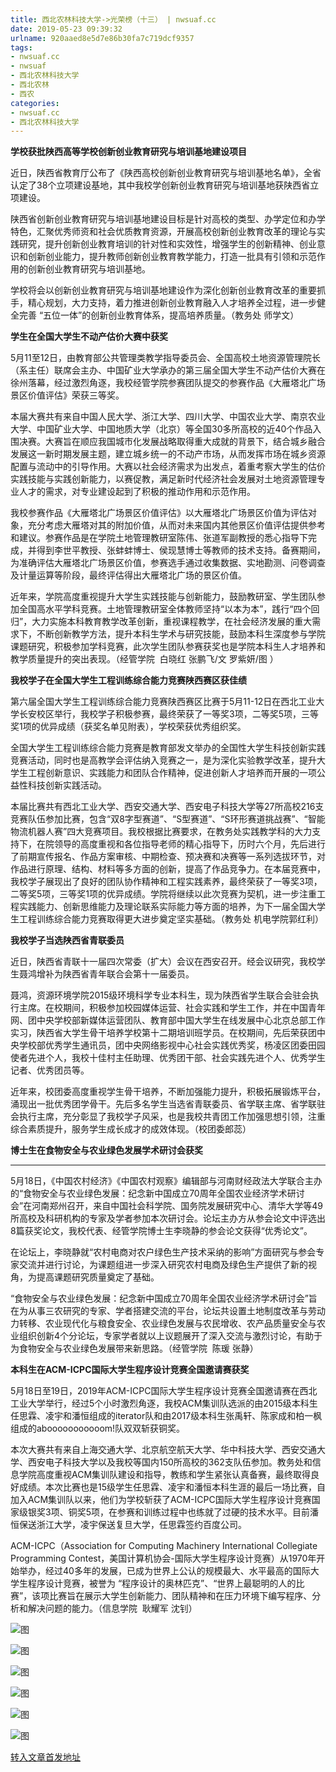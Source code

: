 ```yaml
---
title: 西北农林科技大学->光荣榜（十三） | nwsuaf.cc
date: 2019-05-23 09:39:32
urlname: 920aaed8e5d7e86b30fa7c719dcf9357
tags: 
- nwsuaf.cc
- nwsuaf
- 西北农林科技大学
- 西北农林
- 西农
categories:
- nwsuaf.cc
- 西北农林科技大学
---
```



**学校获批陕西高等学校创新创业教育研究与培训基地建设项目**

近日，陕西省教育厅公布了《陕西高校创新创业教育研究与培训基地名单》，全省认定了38个立项建设基地，其中我校学创新创业教育研究与培训基地获陕西省立项建设。

陕西省创新创业教育研究与培训基地建设目标是针对高校的类型、办学定位和办学特色，汇聚优秀师资和社会优质教育资源，开展高校创新创业教育改革的理论与实践研究，提升创新创业教育培训的针对性和实效性，增强学生的创新精神、创业意识和创新创业能力，提升教师创新创业教育教学能力，打造一批具有引领和示范作用的创新创业教育研究与培训基地。

学校将会以创新创业教育研究与培训基地建设作为深化创新创业教育改革的重要抓手，精心规划，大力支持，着力推进创新创业教育融入人才培养全过程，进一步健全完善 “五位一体”的创新创业教育体系，提高培养质量。（教务处 师学文）

**学生在全国大学生不动产估价大赛中获奖**

5月11至12日，由教育部公共管理类教学指导委员会、全国高校土地资源管理院长（系主任）联席会主办、中国矿业大学承办的第三届全国大学生不动产估价大赛在徐州落幕，经过激烈角逐，我校经管学院参赛团队提交的参赛作品《大雁塔北广场景区价值评估》荣获三等奖。

本届大赛共有来自中国人民大学、浙江大学、四川大学、中国农业大学、南京农业大学、中国矿业大学、中国地质大学（北京）等全国30多所高校的近40个作品入围决赛。大赛旨在顺应我国城市化发展战略取得重大成就的背景下，结合城乡融合发展这一新时期发展主题，建立城乡统一的不动产市场，从而发挥市场在城乡资源配置与流动中的引导作用。大赛以社会经济需求为出发点，着重考察大学生的估价实践技能与实践创新能力，以赛促教，满足新时代经济社会发展对土地资源管理专业人才的需求，对专业建设起到了积极的推动作用和示范作用。

我校参赛作品《大雁塔北广场景区价值评估》以大雁塔北广场景区价值为评估对象，充分考虑大雁塔对其的附加价值，从而对未来国内其他景区价值评估提供参考和建议。参赛作品是在学院土地管理教研室陈伟、张道军副教授的悉心指导下完成，并得到李世平教授、张蚌蚌博士、侯现慧博士等教师的技术支持。备赛期间，为准确评估大雁塔北广场景区价值，参赛选手通过收集数据、实地勘测、问卷调查及计量运算等阶段，最终评估得出大雁塔北广场的景区价值。

近年来，学院高度重视提升大学生实践技能与创新能力，鼓励教研室、学生团队参加全国高水平学科竞赛。土地管理教研室全体教师坚持“以本为本”，践行“四个回归”，大力实施本科教育教学改革创新，重视课程教学，在社会经济发展的重大需求下，不断创新教学方法，提升本科生学术与研究技能，鼓励本科生深度参与学院课题研究，积极参加学科竞赛，此次学生团队参赛获奖也是学院本科生人才培养和教学质量提升的突出表现。（经管学院  白晓红 张鹏飞/文 罗紫妍/图 ）

**我校学子在全国大学生工程训练综合能力竞赛陕西赛区获佳绩**

第六届全国大学生工程训练综合能力竞赛陕西赛区比赛于5月11-12日在西北工业大学长安校区举行，我校学子积极参赛，最终荣获了一等奖3项，二等奖5项，三等奖1项的优异成绩（获奖名单见附表），学校荣获优秀组织奖。

全国大学生工程训练综合能力竞赛是教育部发文举办的全国性大学生科技创新实践竞赛活动，同时也是高教学会评估纳入竞赛之一，是为深化实验教学改革，提升大学生工程创新意识、实践能力和团队合作精神，促进创新人才培养而开展的一项公益性科技创新实践活动。

本届比赛共有西北工业大学、西安交通大学、西安电子科技大学等27所高校216支竞赛队伍参加比赛，包含“双8字型赛道”、“S型赛道”、“S环形赛道挑战赛”、“智能物流机器人赛”四大竞赛项目。我校根据比赛要求，在教务处实践教学科的大力支持下，在院领导的高度重视和各位指导老师的精心指导下，历时六个月，先后进行了前期宣传报名、作品方案审核、中期检查、预决赛和决赛等一系列选拔环节，对作品进行原理、结构、材料等多方面的创新，提高了作品竞争力。在本届竞赛中，我校学子展现出了良好的团队协作精神和工程实践素养，最终荣获了一等奖3项，二等奖5项，三等奖1项的优异成绩。学院将继续以此次竞赛为契机，进一步注重工程实践能力、创新思维能力及理论联系实际能力等方面的培养，为下一届全国大学生工程训练综合能力竞赛取得更大进步奠定坚实基础。（教务处 机电学院郭红利）

**我校学子当选陕西省青联委员**

近日，陕西省青联十一届四次常委（扩大）会议在西安召开。经会议研究，我校学生聂鸿增补为陕西省青年联合会第十一届委员。

聂鸿，资源环境学院2015级环境科学专业本科生，现为陕西省学生联合会驻会执行主席。在校期间，积极参加校园媒体运营、社会实践和学生工作，并在中国青年网、团中央学校部新媒体运营团队、教育部中国大学生在线发展中心北京总部工作实习，陕西省大学生骨干培养学校第十二期培训班学员。在校期间，先后荣获团中央学校部优秀学生通讯员，团中央网络影视中心社会实践优秀奖，杨凌区团委田园使者先进个人，我校十佳村主任助理、优秀团干部、社会实践先进个人、优秀学生记者、优秀团员等。

近年来，校团委高度重视学生骨干培养，不断加强能力提升，积极拓展锻炼平台，涌现出一批优秀团学骨干。先后多名学生当选省青联委员、省学联主席、省学联驻会执行主席，充分彰显了我校学子风采，也是我校共青团工作加强思想引领，注重综合素质提升，服务学生成长成才的成效体现。（校团委郎蕊）

**博士生在食物安全与农业绿色发展学术研讨会获奖**

****

5月18日，《中国农村经济》《中国农村观察》编辑部与河南财经政法大学联合主办的“食物安全与农业绿色发展：纪念新中国成立70周年全国农业经济学术研讨会”在河南郑州召开，来自中国社会科学院、国务院发展研究中心、清华大学等49所高校及科研机构的专家及学者参加本次研讨会。论坛主办方从参会论文中评选出8篇获奖论文，我校代表、经管学院博士生李晓静的参会论文获得“优秀论文”。

在论坛上，李晓静就“农村电商对农户绿色生产技术采纳的影响”方面研究与参会专家交流并进行讨论，为课题组进一步深入研究农村电商及绿色生产提供了新的视角，为提高课题研究质量奠定了基础。

“食物安全与农业绿色发展：纪念新中国成立70周年全国农业经济学术研讨会”旨在为从事三农研究的专家、学者搭建交流的平台，论坛共设置土地制度改革与劳动力转移、农业现代化与粮食安全、农业绿色发展与农民增收、农产品质量安全与农业组织创新4个分论坛，专家学者就以上议题展开了深入交流与激烈讨论，有助于为食物安全与农业绿色发展带来新思路。（经管学院  陈瑗 张静）

**本科生在ACM-ICPC国际大学生程序设计竞赛全国邀请赛获奖**

5月18日至19日，2019年ACM-ICPC国际大学生程序设计竞赛全国邀请赛在西北工业大学举行，经过5个小时激烈角逐，我校ACM集训队选派的由2015级本科生任思霖、凌宇和潘恒组成的iterator队和由2017级本科生张禹轩、陈家成和柏一枫组成的abooooooooooom!队双双斩获铜奖。

本次大赛共有来自上海交通大学、北京航空航天大学、华中科技大学、西安交通大学、西安电子科技大学以及我校等国内150所高校的362支队伍参加。教务处和信息学院高度重视ACM集训队建设和指导，教练和学生紧张认真备赛，最终取得良好成绩。本次比赛也是15级学生任思霖、凌宇和潘恒本科生涯的最后一场比赛，自加入ACM集训队以来，他们为学校斩获了ACM-ICPC国际大学生程序设计竞赛国家级银奖3项、铜奖5项，在参赛和训练过程中也练就了过硬的技术水平。目前潘恒保送浙江大学，凌宇保送复旦大学，任思霖签约百度公司。

ACM-ICPC（Association for Computing Machinery International Collegiate Programming Contest，美国计算机协会-国际大学生程序设计竞赛）从1970年开始举办，经过40多年的发展，已成为世界上公认的规模最大、水平最高的国际大学生程序设计竞赛，被誉为 “程序设计的奥林匹克”、“世界上最聪明的人的比赛”，该项比赛旨在展示大学生创新能力、团队精神和在压力环境下编写程序、分析和解决问题的能力。（信息学院  耿耀军 沈钊）



![图](https://news.nwsuaf.edu.cn/images/content/2019-05/20190521105856171973.jpg)

![图](https://news.nwsuaf.edu.cn/images/content/2019-05/20190521170630965816.jpg)

![图](https://news.nwsuaf.edu.cn/images/content/2019-05/20190521145959274270.jpg)

![图](https://news.nwsuaf.edu.cn/images/content/2019-05/20190520182925928224.jpg)

![图](https://news.nwsuaf.edu.cn/images/content/2019-05/20190520162611957440.jpg)

![图](https://news.nwsuaf.edu.cn/images/content/2019-05/20190520162640983560.jpg)

[转入文章首发地址](https://news.nwsuaf.edu.cn/xnxw/89683.htm)